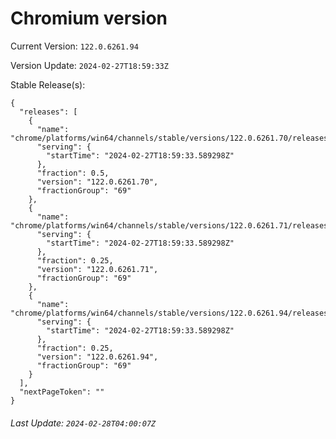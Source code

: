 # Chromium version

Current Version: `122.0.6261.94`

Version Update: `2024-02-27T18:59:33Z`

Stable Release(s):
```
{
  "releases": [
    {
      "name": "chrome/platforms/win64/channels/stable/versions/122.0.6261.70/releases/1709060373",
      "serving": {
        "startTime": "2024-02-27T18:59:33.589298Z"
      },
      "fraction": 0.5,
      "version": "122.0.6261.70",
      "fractionGroup": "69"
    },
    {
      "name": "chrome/platforms/win64/channels/stable/versions/122.0.6261.71/releases/1709060373",
      "serving": {
        "startTime": "2024-02-27T18:59:33.589298Z"
      },
      "fraction": 0.25,
      "version": "122.0.6261.71",
      "fractionGroup": "69"
    },
    {
      "name": "chrome/platforms/win64/channels/stable/versions/122.0.6261.94/releases/1709060373",
      "serving": {
        "startTime": "2024-02-27T18:59:33.589298Z"
      },
      "fraction": 0.25,
      "version": "122.0.6261.94",
      "fractionGroup": "69"
    }
  ],
  "nextPageToken": ""
}
```

###### Last Update: `2024-02-28T04:00:07Z`
        
